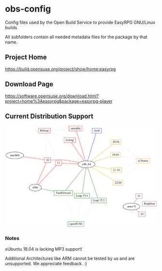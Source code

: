 
# obs-config

Config files used by the Open Build Service to provide EasyRPG GNU/Linux builds

All subfolders contain all needed metadata files for the package by that name.

## Project Home

https://build.opensuse.org/project/show/home:easyrpg

## Download Page

https://software.opensuse.org/download.html?project=home%3Aeasyrpg&package=easyrpg-player

## Current Distribution Support

![distributions-graph](distributions.png)


### Notes

xUbuntu 18.04 is lacking MP3 support!

Additional Architectures like ARM cannot be tested by us and are unsupported. We appreciate feedback. :)
